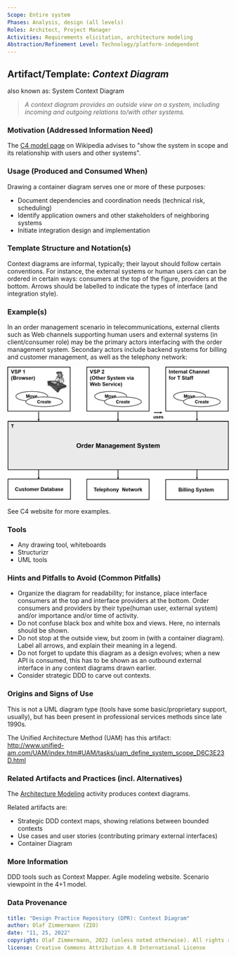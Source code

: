 ```yaml
---
Scope: Entire system
Phases: Analysis, design (all levels) 
Roles: Architect, Project Manager 
Activities: Requirements elicitation, architecture modeling 
Abstraction/Refinement Level: Technology/platform-independent
---
```



Artifact/Template: *Context Diagram*
------------------------------------
<!--Alternate names or candidate names) can be listed as "Also known as " here.-->
also known as: System Context Diagram

> *A context diagram provides an outside view on a system, including incoming and outgoing relations to/with other systems.*

### Motivation (Addressed Information Need) 
<!--Purpose -->

The [C4 model page](https://en.wikipedia.org/wiki/C4_model) on Wikipedia advises to "show the system in scope and its relationship with users and other systems".


### Usage (Produced and Consumed When)
<!--AA/AS/AE, must identify the producing role and the target audience-->

Drawing a container diagram serves one or more of these purposes: 

* Document dependencies and coordination needs (technical risk, scheduling)
* Identify application owners and other stakeholders of neighboring systems
* Initiate integration design and implementation 


### Template Structure and Notation(s)
<!-- What to do, artifact to produce; minimum, medium maximum diligence/verbosity (?)-->  

Context diagrams are informal, typically; their layout should follow certain conventions. For instance, the external systems or human users can can be ordered in certain ways: consumers at the top of the figure, providers at the bottom. Arrows should be labelled to indicate the types of interface (and integration style). 

<!-- not sure: Could use IRP one? -->


### Example(s)
<!-- Must be concrete, ideally give three ones, one for each verbosity/fidelity level basic, medium, full-->

In an order management scenario in telecommunications, external clients such as Web channels supporting human users and external systems (in client/consumer role) may be the primary actors interfacing with the order management system. Secondary actors include backend systems for billing and customer management, as well as the telephony network:

![Context Diagram Example](/artifact-templates/images/ZIO-ContextDiagramExample.png) <!-- TODO 2022 provide paper reference -->

See C4 website for more examples.


### Tools
<!--From AA, should call out what one needs to be able to do on beginner, intermediate, advanced level; as a team -->

* Any drawing tool, whiteboards
* Structurizr
* UML tools


### Hints and Pitfalls to Avoid (Common Pitfalls)
<!--See ART, don’t overdo etc.-->

* Organize the diagram for readability; for instance, place interface consumers at the top and interface providers at the bottom. Order consumers and providers by their type(human user, external system) and/or importance and/or time of activity.
* Do not confuse black box and white box and views. Here, no internals should be shown.
* Do not stop at the outside view, but zoom in (with a container diagram). Label all arrows, and explain their meaning in a legend. 
* Do not forget to update this diagram as a design evolves; when a new API is consumed, this has to be shown as an outbound external interface in any context diagrams drawn earlier.
* Consider strategic DDD to carve out contexts.

### Origins and Signs of Use
<!-- From PLOPs and from AA-->
This is not a UML diagram type (tools have some basic/proprietary support, usually), but has been present in professional services methods since late 1990s.

The Unified Architecture Method (UAM) has this artifact: <http://www.unified-am.com/UAM/index.htm#UAM/tasks/uam_define_system_scope_D6C3E23D.html>

<!-- TODO Wayback machine for IBM dW article? URI? -->


### Related Artifacts and Practices (incl. Alternatives)
<!--in DPR/OLAF and elsewhere-->

The [Architecture Modeling](../activities/DPR-ArchitectureModeling.md) activity produces context diagrams.

Related artifacts are: 

* Strategic DDD context maps, showing relations between bounded contexts 
* Use cases and user stories (contributing primary external interfaces)
* Container Diagram


### More Information

DDD tools such as Context Mapper. Agile modeling website. Scenario viewpoint in the 4+1 model.

<!-- A proposal for Open and Lean Architecting Framework collecting important artifacts can be found on an [HSR FHO/OST web page](https://www.ifs.hsr.ch/index.php?id=13195&L=4). -->


### Data Provenance 

```yaml
title: "Design Practice Repository (DPR): Context Diagram"
author: Olaf Zimmermann (ZIO)
date: "11, 25, 2022"
copyright: Olaf Zimmermann, 2022 (unless noted otherwise). All rights reserved.
license: Creative Commons Attribution 4.0 International License
```